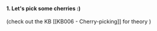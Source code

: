 #### **1. Let's pick some cherries :)**
(check out the KB [[KB006 - Cherry-picking]] for theory )
```bash

```